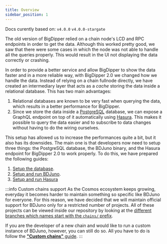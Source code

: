 ```yaml
---
title: Overview
sidebar_position: 1
---
```


Docs curently based on: `v4.0.0` `v4.0.0-stargate`

The old version of BigDipper relied on a chain node's LCD and RPC endpoints in order to get the data. Although this worked pretty good, we saw that there were some cases in which the node was not able to handle all the queries properly. This would result in the UI not displaying the data correctly or crashing.

In order to provide a better service and allow BigDipper to show the data faster and in a more reliable way, with BigDipper 2.0 we changed how we handle the data. Instead of relying on a chain fullnode directly, we have created an intermediary layer that acts as a _cache_ storing the data inside a relational database. This has two main advantages:

1. Relational databases are known to be very fast when querying the data, which results in a better performance for BigDipper.
2. Since we store the data inside a [PostgreSQL](https://www.postgresql.org/) database, we can expose a GraphQL endpoint on top of it automatically using [Hasura](https://hasura.io). This makes it possible to query the data easier and to subscribe to data changes without having to do the wiring ourselves.

This setup has allowed us to increase the performances quite a bit, but it also has its downsides. The main one is that developers now need to setup three things: the PostgreSQL database, the BDJuno binary, and the Hasura endpoint for BigDipper 2.0 to work properly. To do this, we have prepared the following guides:

1. [Setup the database](database.md).
2. [Setup and run BDJuno](setup.md).
3. [Setup and run Hasura](hasura.md)

:::info Custom chains support
As the Cosmos ecosystem keeps growing, everyday it becomes harder to maintain something so specific like BDJuno for everyone.
For this reason, we have decided that we will maintain official support for BDJuno only for a restricted number of projects.
All of these projects can be viewed inside our repository by looking at the [different branches which names start with the `chains/` prefix](https://github.com/forbole/bdjuno/branches/all?query=chains%2F).

If you are the developer of a new chain and would like to run a custom instance of BDJuno, however, you can still do so.
All you have to do is follow the [**"Custom chains"** guide](custom-chains.md).
:::
